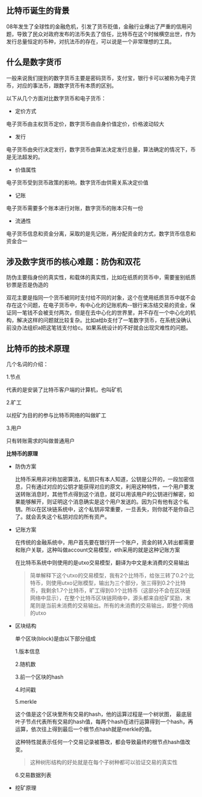 ## 比特币诞生的背景

08年发生了全球性的金融危机，引发了货币贬值，金融行业爆出了严重的信用问题，导致了民众对政府发布的法币失去了信任，比特币在这个时候横空出世，作为发行总量恒定的币种，对抗法币的存在，可以说是一个非常理想的工具。

## 什么是数字货币

一般来说我们提到的数字货币主要是密码货币，支付宝，银行卡可以被称为电子货币，对应的事法币，跟数字货币有本质的区别。

以下从几个方面对比数字货币和电子货币：

- 定价方式

电子货币由主权货币定价，数字货币由自身价值定价，价格波动较大

- 发行

电子货币由央行决定发行，数字货币由算法决定发行总量，算法确定的情况下，币是无法超发的。

- 价值属性

电子货币受到货币政策的影响，数字货币由供需关系决定价值

- 记账

电子货币需要多个账本进行对账，数字货币的账本只有一份

- 流通性

电子货币信息和资金分离，采取的是先记账，再分配资金的方式，数字货币信息和资金合一

## 涉及数字货币的核心难题：防伪和双花

防伪主要指身份的真实性，和载体的真实性，比如在纸质的货币中，需要鉴别纸质钞票是否是伪造的

双花主要是指同一个货币被同时支付给不同的对象，这个在使用纸质货币中就不会存在这个问题，在电子货币中，有中心化的记账机构--银行来冻结交易的资金，保证同一笔钱不会被支付两次，但是在去中心化的世界里，并不存在一个中心化的机构，解决这样的问题就比较复杂。比如a给b支付了一笔数字货币，在系统没确认前没办法组织a把这笔钱支付给c。如果系统设计的不好就会出现灾难性的问题。

## 比特币的技术原理

几个名词的介绍：

1.节点

代表的是安装了比特币客户端的计算机，也叫矿机

2.旷工

以挖矿为目的的参与比特币网络的叫做旷工

3.用户

只有转账需求的叫做普通用户

**比特币的原理**

- 防伪方案

  比特币采用非对称加密算法，私钥只有本人知道，公钥是公开的，一段加密信息，只有通过对应的公钥才能获得对应的原文，利用这种特性，一个用户要发送转账消息时，其他节点得到这个消息，就可以用该用户的公钥进行解密，如果能够解开，则证明这个消息确实是这个用户发送的。因为只有他有这个私钥。所以在区块链系统中，这个私钥非常重要，一旦丢失，则你就不是你自己了。就会丢失这个私钥对应的所有资产。

- 记账方案

  在传统的金融系统中，用户首先要在银行开一个账户，资金的转入转出都需要和账户关联，这种叫做account交易模型，eth采用的就是这种记账方案

  在比特币系统中则使用的是utxo交易模型，翻译为中文是未消费的交易输出

  > 简单解释下这个utxo的交易模型，我有2个比特币，给张三转了0.2个比特币，则使用utxo记账模型，输出为三个部分，张三得到0.2个比特币，我剩余1.7个比特币，旷工得到0.1个比特币（这部分不会在区块链网络中显示），在整个比特币区块链网络中，源头都来自挖矿奖励，末尾则是当前未消费的交易输出。所有的未消费的交易输出，即整个网络的utxo

- 区块结构

  单个区块(block)是由以下部分组成

  1.版本信息

  2.随机数

  3.前一个区块的hash

  4.时间戳

  5.merkle

  这个值是这个区块里所有交易的hash，他的运算过程是一个树状图， 最底层叶子节点代表所有交易的hash值，每两个hash在进行运算得到一个hash，再运算，依次往上得到最后一个根节点hash就是merkle的值。

  这种特性就表示任何一个交易记录被篡改，都会导致最终的根节点hash值改变。

  > 这种树形结构的好处就是在每个子树种都可以验证交易的真实性

  6.交易数据列表

- 挖矿原理

  